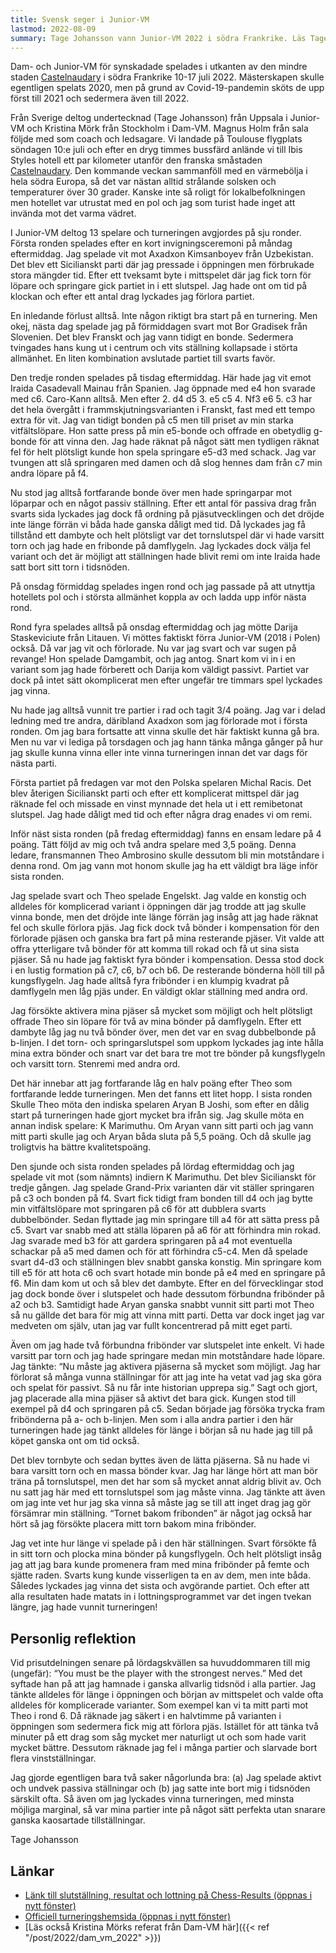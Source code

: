 ```yaml
---
title: Svensk seger i Junior-VM
lastmod: 2022-08-09
summary: Tage Johansson vann Junior-VM 2022 i södra Frankrike. Läs Tages egen redogörelse för tävlingen här.
---
```


Dam- och Junior-VM för synskadade spelades i utkanten av den mindre staden [Castelnaudary](https://en.wikipedia.org/wiki/Castelnaudary) i södra Frankrike 10-17 juli 2022. Mästerskapen skulle egentligen spelats 2020, men på grund av Covid-19-pandemin sköts de upp först till 2021 och sedermera även till 2022.

Från Sverige deltog undertecknad (Tage Johansson) från Uppsala i Junior-VM och Kristina Mörk från Stockholm i Dam-VM. Magnus Holm från sala följde med som coach och ledsagare. Vi landade på Toulouse flygplats söndagen 10:e juli och efter en dryg timmes bussfärd anlände vi till Ibis Styles hotell ett par kilometer utanför den franska småstaden [Castelnaudary](https://en.wikipedia.org/wiki/Castelnaudary). Den kommande veckan sammanföll med en värmebölja i hela södra Europa, så det var nästan alltid strålande solsken och temperaturer över 30 grader. Kanske inte så roligt för lokalbefolkningen men hotellet var utrustat med en pol och jag som turist hade inget att invända mot det varma vädret.

I Junior-VM deltog 13 spelare och turneringen avgjordes på sju ronder. Första ronden spelades efter en kort invigningsceremoni på måndag eftermiddag. Jag spelade vit mot Axadxon Kimsanboyev från Uzbekistan. Det blev ett Sicilianskt parti där jag pressade i öppningen men förbrukade stora mängder tid. Efter ett tveksamt byte i mittspelet där jag fick torn för löpare och springare gick partiet in i ett slutspel. Jag hade ont om tid på klockan och efter ett antal drag lyckades jag förlora partiet.

En inledande förlust alltså. Inte någon riktigt bra start på en turnering. Men okej, nästa dag spelade jag på förmiddagen svart mot Bor Gradisek från Slovenien. Det blev Franskt och jag vann tidigt en bonde. Sedermera tvingades hans kung ut i centrum och vits ställning kollapsade i störta allmänhet. En liten kombination avslutade partiet till svarts favör.

Den tredje ronden spelades på tisdag eftermiddag. Här hade jag vit emot Iraida Casadevall Mainau från Spanien. Jag öppnade med e4 hon svarade med c6. Caro-Kann alltså. Men efter 2. d4 d5 3. e5 c5 4. Nf3 e6 5. c3 har det hela övergått i frammskjutningsvarianten i Franskt, fast med ett tempo extra för vit. Jag van tidigt bonden på c5 men till priset av min starka vitfältslöpare. Hon satte press på min e5-bonde och offrade en obetydlig g-bonde för att vinna den. Jag hade räknat på något sätt men tydligen räknat fel för helt plötsligt kunde hon spela springare e5-d3 med schack. Jag var tvungen att slå springaren med damen och då slog hennes dam från c7 min andra löpare på f4.

Nu stod jag alltså fortfarande bonde över men hade springarpar mot löparpar och en något passiv ställning. Efter ett antal för passiva drag från svarts sida lyckades jag dock få ordning på pjäsutvecklingen och det dröjde inte länge förrän vi båda hade ganska dåligt med tid. Då lyckades jag få tillstånd ett dambyte och helt plötsligt var det tornslutspel där vi hade varsitt torn och jag hade en fribonde på damflygeln. Jag lyckades dock välja fel variant och det är möjligt att ställningen hade blivit remi om inte Iraida hade satt bort sitt torn i tidsnöden.

På onsdag förmiddag spelades ingen rond och jag passade på att utnyttja hotellets pol och i största allmänhet koppla av och ladda upp inför nästa rond.

Rond fyra spelades alltså på onsdag eftermiddag och jag mötte Darija Staskeviciute från Litauen. Vi möttes faktiskt förra Junior-VM (2018 i Polen) också. Då var jag vit och förlorade. Nu var jag svart och var sugen på revange! Hon spelade Damgambit, och jag antog. Snart kom vi in i en variant som jag hade förberett och Darija kom väldigt passivt. Partiet var dock på intet sätt okomplicerat men efter ungefär tre timmars spel lyckades jag vinna.

Nu hade jag alltså vunnit tre partier i rad och tagit 3/4 poäng. Jag var i delad ledning med tre andra, däribland Axadxon som jag förlorade mot i första ronden. Om jag bara fortsatte att vinna skulle det här faktiskt kunna gå bra. Men nu var vi lediga på torsdagen och jag hann tänka många gånger på hur jag skulle kunna vinna eller inte vinna turneringen innan det var dags för nästa parti.

Första partiet på fredagen var mot den Polska spelaren Michal Racis. Det blev återigen Sicilianskt parti och efter ett komplicerat mittspel där jag räknade fel och missade en vinst mynnade det hela ut i ett remibetonat slutspel. Jag hade dåligt med tid och efter några drag enades vi om remi.

Inför näst sista ronden (på fredag eftermiddag) fanns en ensam ledare på 4 poäng. Tätt följd av mig och två andra spelare med 3,5 poäng. Denna ledare, fransmannen Theo Ambrosino skulle dessutom bli min motståndare i denna rond. Om jag vann mot honom skulle jag ha ett väldigt bra läge inför sista ronden.

Jag spelade svart och Theo spelade Engelskt. Jag valde en konstig och alldeles för komplicerad variant i öppningen där jag trodde att jag skulle vinna bonde, men det dröjde inte länge förrän jag insåg att jag hade räknat fel och skulle förlora pjäs. Jag fick dock två bönder i kompensation för den förlorade pjäsen och ganska bra fart på mina resterande pjäser. Vit valde att offra ytterligare två bönder för att komma till rokad och få ut sina sista pjäser. Så nu hade jag faktiskt fyra bönder i kompensation. Dessa stod dock i en lustig formation på c7, c6, b7 och b6. De resterande bönderna höll till på kungsflygeln. Jag hade alltså fyra fribönder i en klumpig kvadrat på damflygeln men låg pjäs under. En väldigt oklar ställning med andra ord.

Jag försökte aktivera mina pjäser så mycket som möjligt och helt plötsligt offrade Theo sin löpare för två av mina bönder på damflygeln. Efter ett dambyte låg jag nu två bönder över, men det var en svag dubbelbonde på b-linjen. I det torn- och springarslutspel som uppkom lyckades jag inte hålla mina extra bönder och snart var det bara tre mot tre bönder på kungsflygeln och varsitt torn. Stenremi med andra ord.

Det här innebar att jag fortfarande låg en halv poäng efter Theo som fortfarande ledde turneringen. Men det fanns ett litet hopp. I sista ronden Skulle Theo möta den indiska spelaren Aryan B Joshi, som efter en dålig start på turneringen hade gjort mycket bra ifrån sig. Jag skulle möta en annan indisk spelare: K Marimuthu. Om Aryan vann sitt parti och jag vann mitt parti skulle jag och Aryan båda sluta på 5,5 poäng. Och då skulle jag troligtvis ha bättre kvalitetspoäng.

Den sjunde och sista ronden spelades på lördag eftermiddag och jag spelade vit mot (som nämnts) indiern K Marimuthu. Det blev Sicilianskt för tredje gången. Jag spelade Grand-Prix varianten där vit ställer springaren på c3 och bonden på f4. Svart fick tidigt fram bonden till d4 och jag bytte min vitfältslöpare mot springaren på c6 för att dubblera svarts dubbelbönder. Sedan flyttade jag min springare till a4 för att sätta press på c5. Svart var snabb med att ställa löparen på a6 för att förhindra min rokad. Jag svarade med b3 för att gardera springaren på a4 mot eventuella schackar på a5 med damen och för att förhindra c5-c4. Men då spelade svart d4-d3 och ställningen blev snabbt ganska konstig. Min springare kom till e5 för att hota c6 och svart hotade min bonde på e4 med en springare på f6. Min dam kom ut och så blev det dambyte. Efter en del förvecklingar stod jag dock bonde över i slutspelet och hade dessutom förbundna fribönder på a2 och b3. Samtidigt hade Aryan ganska snabbt vunnit sitt parti mot Theo så nu gällde det bara för mig att vinna mitt parti. Detta var dock inget jag var medveten om själv, utan jag var fullt koncentrerad på mitt eget parti.

Även om jag hade två förbundna fribönder var slutspelet inte enkelt. Vi hade varsitt par torn och jag hade springare medan min motståndare hade löpare. Jag tänkte: “Nu måste jag aktivera pjäserna så mycket som möjligt. Jag har förlorat så många vunna ställningar för att jag inte ha vetat vad jag ska göra och spelat för passivt. Så nu får inte historian upprepa sig.” Sagt och gjort, jag placerade alla mina pjäser så aktivt det bara gick. Kungen stod till exempel på d4 och springaren på c5. Sedan började jag försöka trycka fram fribönderna på a- och b-linjen. Men som i alla andra partier i den här turneringen hade jag tänkt alldeles för länge i början så nu hade jag till på köpet ganska ont om tid också.

Det blev tornbyte och sedan byttes även de lätta pjäserna. Så nu hade vi bara varsitt torn och en massa bönder kvar. Jag har länge hört att man bör träna på tornslutspel, men det har som så mycket annat aldrig blivit av. Och nu satt jag här med ett tornslutspel som jag måste vinna. Jag tänkte att även om jag inte vet hur jag ska vinna så måste jag se till att inget drag jag gör försämrar min ställning. “Tornet bakom fribonden” är något jag också har hört så jag försökte placera mitt torn bakom mina fribönder.

Jag vet inte hur länge vi spelade på i den här ställningen. Svart försökte få in sitt torn och plocka mina bönder på kungsflygeln. Och helt plötsligt insåg jag att jag bara kunde promenera fram med mina fribönder på femte och sjätte raden. Svarts kung kunde visserligen ta en av dem, men inte båda. Således lyckades jag vinna det sista och avgörande partiet. Och efter att alla resultaten hade matats in i lottningsprogrammet var det ingen tvekan längre, jag hade vunnit turneringen!

Personlig reflektion
----------

Vid prisutdelningen senare på lördagskvällen sa huvuddommaren till mig (ungefär): “You must be the player with the strongest nerves.” Med det syftade han på att jag hamnade i ganska allvarlig tidsnöd i alla partier. Jag tänkte alldeles för länge i öppningen och början av mittspelet och valde ofta alldeles för komplicerade varianter. Som exempel kan vi ta mitt parti mot Theo i rond 6. Då räknade jag säkert i en halvtimme på varianten i öppningen som sedermera fick mig att förlora pjäs. Istället för att tänka två minuter på ett drag som såg mycket mer naturligt ut och som hade varit mycket bättre. Dessutom räknade jag fel i många partier och slarvade bort flera vinstställningar.

Jag gjorde egentligen bara två saker någorlunda bra: (a) Jag spelade aktivt och undvek passiva ställningar och (b) jag satte inte bort mig i tidsnöden särskilt ofta. Så även om jag lyckades vinna turneringen, med minsta möjliga marginal, så var mina partier inte på något sätt perfekta utan snarare ganska kaosartade tillställningar.

 Tage Johansson

Länkar
----------

* [Länk till slutställning, resultat och lottning på Chess-Results (öppnas i nytt fönster)](https://chess-results.com/tnr647309.aspx?lan=1&art=14&fed=ind&turdet=no%20%20%20&flag=30)
* [Officiell turneringshemsida (öppnas i nytt fönster)](https://castelnaudary2022.echecs-occitanie.fr/?lang=en)
* [Läs också Kristina Mörks referat från Dam-VM här]({{< ref "/post/2022/dam_vm_2022" >}})
